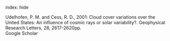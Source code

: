index: hide

<div class="Citation">

  <div class="Citation-body">
    <div class="Citation-text">Udelhofen, P. M. and Cess, R. D., 2001: Cloud cover variations over the United States: An influence of cosmic rays or solar variability?. <span class="Article-journal">Geophysical Research Letters, </span><span class="Article-volume">28, </span>2617-2620pp.</div>
    <div class="Citation-links">
      <div class="CitationLink" data-href="https://scholar.google.com/scholar?q=Cloud+cover+variations+over+the+United+States%3A+An+influence+of+cosmic+rays+or+solar+variability%3F">
        <div class="CitationLink-icon CitationLink-Scholar"></div>
        <div class="CitationLink-text">Google Scholar</div>
      </div>
    </div>
  </div>
</div>


<div class="Citation-copy">

</div>